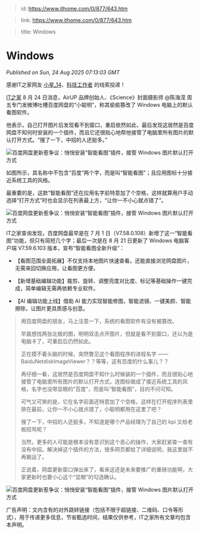 > id: https://www.ithome.com/0/877/643.htm

> link: https://www.ithome.com/0/877/643.htm

> title: Windows

# Windows
_Published on Sun, 24 Aug 2025 07:13:03 GMT_

感谢IT之家网友 [小星\_14](https://m.ithome.com/html/app/open.html?url=ithome%3A%2F%2Fuserpage%3Fid%3D534861)、[科技工作者](https://m.ithome.com/html/app/open.html?url=ithome%3A%2F%2Fuserpage%3Fid%3D1762066) 的线索投递！

[IT之家](https://www.ithome.com/) 8 月 24 日消息，AirUP 品牌创始人、《Science》封面摄影师 @陈海滢 周五专门发微博吐槽百度网盘的“小聪明”，称其偷偷篡改了 Windows 电脑上的默认看图软件。

他表示，自己打开图片后发现看不到窗口，重启依然如此，最后发现这居然是百度网盘不知何时安装的一个插件，而且它还很贴心地帮他接管了电脑里所有图片的默认打开方式。“搜了一下，中招的人还挺多。”

![](https://img.ithome.com/newsuploadfiles/2025/8/7973cd37-267e-4511-99ea-ce16b7cdcfeb.jpg?x-bce-process=image/format,f_auto "百度网盘更新惹争议：悄悄安装“智能看图”插件，接管 Windows 图片默认打开方式")

如图所示，其名称中不包含“百度”两个字，而是叫“智能看图”；且应用图标十分接近系统工具的风格。

最重要的是，这款“智能看图”还在应用名字前特意加了个空格，这样就算用户手动选择“打开方式”时也会显示在列表最上方，“让你一不小心就点错了”。

![](https://img.ithome.com/newsuploadfiles/2025/8/4389dd82-9526-4028-bb3a-1f064e8eddb5.jpg?x-bce-process=image/format,f_auto "百度网盘更新惹争议：悄悄安装“智能看图”插件，接管 Windows 图片默认打开方式")

IT之家查询发现，百度网盘最早是在 7 月 1 日（V7.58.0.108）新增了这一“智能看图”功能，但只有简短几个字；最后一次是在 8 月 21 日更新了 Windows 电脑客户端 V7.59.6.103 版本，宣布“智能看图全新升级”：

-   【看图范围全面拓展】不仅支持本地图片快速查看，还能直接浏览网盘图片，无需来回切换应用，让看图更方便。
    
-   【新增基础编辑功能】裁剪、旋转、调整亮度对比度、标记等基础操作一键完成，简单编辑无需再依赖专业软件。
    
-   【AI 编辑功能上线】借助 AI 能力实现智能修图，智能滤镜、一键美颜、智能擦除，让图片更具质感与创意。
    

> 用百度网盘的朋友，马上注意一下，系统的看图软件有没有被篡改。
> 
> 早晨想找两张北极的图，明明双击点开图片，但就是看不到窗口，还以为是电脑卡了，可重启后仍然如此。
> 
> 正在摸不着头脑的时候，突然瞥见这个看图程序的进程名字 ——BaiduNetdiskImageViewer？？等等，这有百度的什么事儿？？
> 
> 再仔细一看，这居然是百度网盘不知什么时候装的一个插件，而且很贴心地接管了电脑里所有图片的默认打开方式，连图标做成了接近系统工具的风格，名字也没带显眼的“百度”，而是叫“智能看图”，目的不问可知。
> 
> 可气又可笑的是，它在名字前面还特意加了个空格，这样在打开程序列表里排在最前，让你一不小心就点错了，小聪明都用在这里了吧？
> 
> 搜了一下，中招的人还挺多，不知道是哪个产品经理为了自己的 kpi 又给老板招骂呢？
> 
> 当然，更多的人可能是根本没有意识到这个恶心的操作，大家赶紧查一查有没有中招。解决掉这个插件的方法，很多网页都给了详细说明，我这里就不再搬运了。
> 
> 正说着，网盘更新窗口弹出来了，看来这还是未来要推广的重磅功能啊，大家更新时也要小心这个“显眼”的勾选确认。

![](https://img.ithome.com/newsuploadfiles/2025/8/3cee851b-2911-4065-abfb-6336ae61f895.jpg?x-bce-process=image/format,f_auto "百度网盘更新惹争议：悄悄安装“智能看图”插件，接管 Windows 图片默认打开方式")

广告声明：文内含有的对外跳转链接（包括不限于超链接、二维码、口令等形式），用于传递更多信息，节省甄选时间，结果仅供参考，IT之家所有文章均包含本声明。
